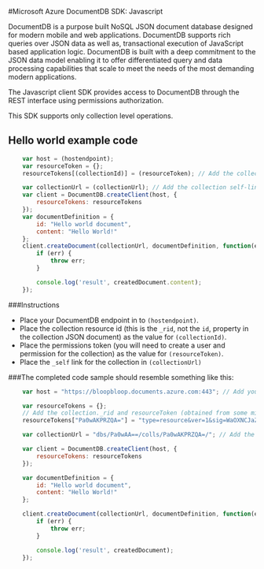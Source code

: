 #Microsoft Azure DocumentDB SDK: Javascript

DocumentDB is a purpose built NoSQL JSON document database designed for modern mobile and web applications. DocumentDB supports rich queries over JSON data as well as, transactional execution of JavaScript based application logic. DocumentDB is built with a deep commitment to the JSON data model enabling it to offer differentiated query and data processing capabilities that scale to meet the needs of the most demanding modern applications.

The Javascript client SDK provides access to DocumentDB through the REST interface using permissions authorization. 

This SDK supports only collection level operations.

## Hello world example code

```javascript
    var host = (hostendpoint); 
    var resourceToken = {};
    resourceTokens[(collectionId)] = (resourceToken); // Add the collectionId and resourceToken for read/write on the collection

    var collectionUrl = (collectionUrl); // Add the collection self-link
    var client = DocumentDB.createClient(host, {
        resourceTokens: resourceTokens
    });
    var documentDefinition = {
        id: "Hello world document",
        content: "Hello World!"
    };
    client.createDocument(collectionUrl, documentDefinition, function(err, createdDocument) {
        if (err) {
            throw err;
        }

        console.log('result', createdDocument.content);
    });
```

###Instructions
 - Place your DocumentDB endpoint in to `(hostendpoint)`.
 - Place the collection resource id (this is the `_rid`, not the `id`,
   property in the collection JSON document) as the value for
   `(collectionId)`.
 - Place the permissions token (you will need to create a user and
   permission for the collection) as the value for `(resourceToken)`.
 - Place the `_self` link for the collection in `(collectionUrl)`

###The completed code sample should resemble something like this:


```javascript
    var host = "https://bloopbloop.documents.azure.com:443"; // Add your host

    var resourceTokens = {};
    // Add the collection._rid and resourceToken (obtained from some middle tier service) for read/write on the collection
    resourceTokens["Pa0wAKPRZQA="] = "type=resource&ver=1&sig=WaOXNCJaZ7Z7obf74i48Yg==;Dbb5bXDnm5ou0rpAUyifsFR5VNIsfSTeuad81P7zC7ytJtSwLCLnw9ne99vuIH8/giBsYIrqtXE5PYDs2idLfdJ4+K3bfT8BJgWqdgIuIEE/nvVpdEQ85y1azPXO7F+wXwBzK4eH2wQ0yMudy+petUdnN1GR3VJNsuNTZ1j+mnLLT/FLpFjWLVyI2dTLe7KHM0FvnczVZmT9wGJV8rUMjgjV9oG552DAev9exPGnj4E=;"; 

    var collectionUrl = "dbs/Pa0wAA==/colls/Pa0wAKPRZQA=/"; // Add the collection self-link

    var client = DocumentDB.createClient(host, {
        resourceTokens: resourceTokens
    });

    var documentDefinition = {
        id: "Hello world document",
        content: "Hello World!"
    };

    client.createDocument(collectionUrl, documentDefinition, function(err, createdDocument) {
        if (err) {
            throw err;
        }

        console.log('result', createdDocument);
    });
```
